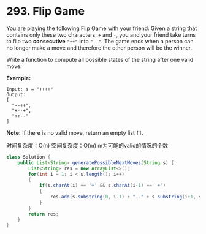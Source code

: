 # 293. Flip Game

You are playing the following Flip Game with your friend: Given a string that contains only these two characters: `+` and `-`, you and your friend take turns to flip two **consecutive** `"++"` into `"--"`. The game ends when a person can no longer make a move and therefore the other person will be the winner.

Write a function to compute all possible states of the string after one valid move.

**Example:**

```text
Input: s = "++++"
Output: 
[
  "--++",
  "+--+",
  "++--"
]
```

**Note:** If there is no valid move, return an empty list `[]`.

时间复杂度：O\(n\) 空间复杂度：O\(m\) m为可能的valid的情况的个数

```java
class Solution {
    public List<String> generatePossibleNextMoves(String s) {
        List<String> res = new ArrayList<>();
        for(int i = 1; i < s.length(); i++)
        {
            if(s.charAt(i) == '+' && s.charAt(i-1) == '+')
            {
                res.add(s.substring(0, i-1) + "--" + s.substring(i+1, s.length()));
            }
        }
        return res;
    }
}
```


